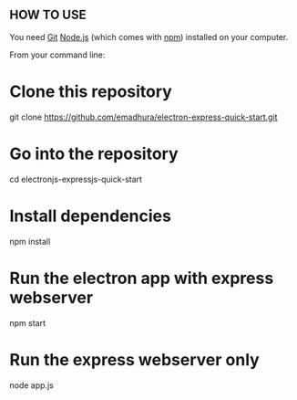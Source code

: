 

## HOW TO USE

You need 
[Git](https://git-scm.com)
[Node.js](https://nodejs.org/en/download/) (which comes with [npm](http://npmjs.com)) 
installed on your computer. 

From your command line:

# Clone this repository
git clone https://github.com/emadhura/electron-express-quick-start.git
# Go into the repository
cd electronjs-expressjs-quick-start
# Install dependencies
npm install
# Run the electron app with express webserver
npm start
# Run the express webserver only
node app.js
